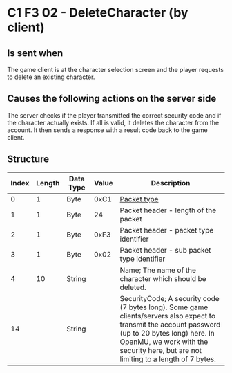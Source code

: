 # C1 F3 02 - DeleteCharacter (by client)

## Is sent when

The game client is at the character selection screen and the player requests to delete an existing character.

## Causes the following actions on the server side

The server checks if the player transmitted the correct security code and if the character actually exists. If all is valid, it deletes the character from the account. It then sends a response with a result code back to the game client.

## Structure

| Index | Length | Data Type | Value | Description |
|-------|--------|-----------|-------|-------------|
| 0 | 1 |   Byte   | 0xC1  | [Packet type](PacketTypes.md) |
| 1 | 1 |    Byte   |   24   | Packet header - length of the packet |
| 2 | 1 |    Byte   | 0xF3  | Packet header - packet type identifier |
| 3 | 1 |    Byte   | 0x02  | Packet header - sub packet type identifier |
| 4 | 10 | String |  | Name; The name of the character which should be deleted. |
| 14 |  | String |  | SecurityCode; A security code (7 bytes long). Some game clients/servers also expect to transmit the account password (up to 20 bytes long) here. In OpenMU, we work with the security here, but are not limiting to a length of 7 bytes. |